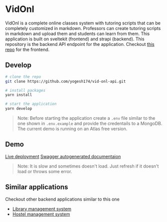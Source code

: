 # VidOnl

VidOnl is a complete online classes system with tutoring scripts that can be completely customized in markdown. Professors can create tutoring scripts in markdown and upload them and students can learn from them. This application is built on sveltekit (frontend) and strapi (backend). This repository is the backend API endpoint for the application. Checkout [this repo](https://github.com/yogesh174/vid-onl) for the frontend. 

## Develop

```bash
# clone the repo
git clone https://github.com/yogesh174/vid-onl-api.git

# install packages
yarn install

# start the application
yarn develop
```

> Note: Before starting the application create a `.env` file similar to the one shown in `.env.example` and provide the credentails to a MongoDB. The current demo is running on an Atlas free version.

## Demo

[Live deployment](https://vid-onl-api.herokuapp.com/)
[Swagger autogenerated documentaion](https://vid-onl-api.herokuapp.com/documentation)

> Note: It is slow and sometimes doesn't load. Just refresh if it doesn't load or throws some error.

## Similar applications

Checkout other backend applications similar to this one
- [Library management system](https://github.com/yogesh174/lib-sys-api)
- [Hostel management system](https://github.com/yogesh174/htl-mgmt-api)
